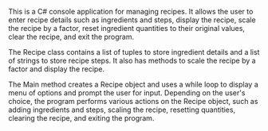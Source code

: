 This is a C# console application for managing recipes. It allows the user to enter recipe details such as ingredients and steps, display the recipe, scale the recipe by a factor, reset ingredient quantities to their original values, clear the recipe, and exit the program.

The Recipe class contains a list of tuples to store ingredient details and a list of strings to store recipe steps. It also has methods to scale the recipe by a factor and display the recipe.

The Main method creates a Recipe object and uses a while loop to display a menu of options and prompt the user for input. Depending on the user's choice, the program performs various actions on the Recipe object, such as adding ingredients and steps, scaling the recipe, resetting quantities, clearing the recipe, and exiting the program.
